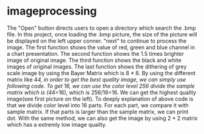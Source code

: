 # imageprocessing
The "Open" button directs users to open a directory which search the .bmp file.
In this project, once loading the .bmp picture, the size of the picture will be displayed on the left upper conner.
"next" to continue to process the image. The first function shows the value of red, green and blue channel in a chart presentation.
The second function shows the 1.5 times brighter image of original image. The third function shows the black and white images of original images. The last function shows the dithering of grey scale image by using the Bayer Matrix which is 8 * 8. By using the different matrix like 4*4, in order to get the best quality image, we can simply use following code. To get 16, we can use the color level 256 divide the sample matrix which is (4*4=16), which is 256/16=16. We can get the highest quality image(see first picture on the left). To deeply explanation of above code is that we divide color level into 16 parts. For each part, we compare it with sample matrix. If that parts is larger than the sample matrix, we can print dot. With the same method, we can also get the image by  using 2 * 2 matrix which has a extremly low image quailty.
